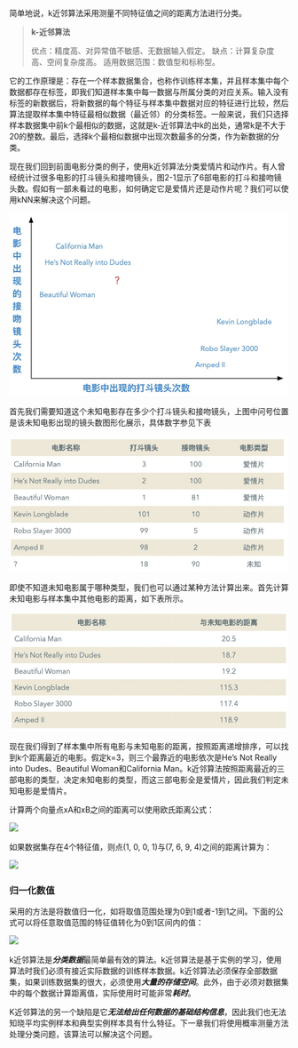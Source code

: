 



简单地说，k近邻算法采用测量不同特征值之间的距离方法进行分类。



> **k-近邻算法**
> 
> 优点：精度高、对异常值不敏感、无数据输入假定。
> 缺点：计算复杂度高、空间复杂度高。 适用数据范围：数值型和标称型。



它的工作原理是：存在一个样本数据集合，也称作训练样本集，并且样本集中每个数据都存在标签，即我们知道样本集中每一数据与所属分类的对应关系。输入没有标签的新数据后，将新数据的每个特征与样本集中数据对应的特征进行比较，然后算法提取样本集中特征最相似数据（最近邻）的分类标签。一般来说，我们只选择样本数据集中前k个最相似的数据，这就是k-近邻算法中k的出处，通常k是不大于20的整数。最后，选择k个最相似数据中出现次数最多的分类，作为新数据的分类。



现在我们回到前面电影分类的例子，使用k近邻算法分类爱情片和动作片。有人曾经统计过很多电影的打斗镜头和接吻镜头，图2-1显示了6部电影的打斗和接吻镜头数。假如有一部未看过的电影，如何确定它是爱情片还是动作片呢？我们可以使用kNN来解决这个问题。



![](./pic/1.jpg)



首先我们需要知道这个未知电影存在多少个打斗镜头和接吻镜头，上图中问号位置是该未知电影出现的镜头数图形化展示，具体数字参见下表

![](./pic/2.jpg)



即使不知道未知电影属于哪种类型，我们也可以通过某种方法计算出来。首先计算未知电影与样本集中其他电影的距离，如下表所示。

![](./pic/3.jpg)



现在我们得到了样本集中所有电影与未知电影的距离，按照距离递增排序，可以找到k个距离最近的电影。假定k=3，则三个最靠近的电影依次是He’s Not Really into Dudes、Beautiful Woman和California Man。k近邻算法按照距离最近的三部电影的类型，决定未知电影的类型，而这三部电影全是爱情片，因此我们判定未知电影是爱情片。



计算两个向量点xA和xB之间的距离可以使用欧氏距离公式：

![](http://latex.codecogs.com/gif.latex?\sqrt[]{(xA_0-xB_0)^2+(xA_-xB_1)^2})

如果数据集存在4个特征值，则点(1, 0, 0, 1)与(7, 6, 9, 4)之间的距离计算为：

![](http://latex.codecogs.com/gif.latex?\sqrt[]{(7-1)^2+(6-0)^2+(9-0)^2(4-1)^2})


### 归一化数值



采用的方法是将数值归一化，如将取值范围处理为0到1或者-1到1之间。下面的公式可以将任意取值范围的特征值转化为0到1区间内的值：

![](http://latex.codecogs.com/gif.latex?newvalue=\cfrac{oldValue-min}{max-min})


k近邻算法是***分类数据***最简单最有效的算法。k近邻算法是基于实例的学习，使用算法时我们必须有接近实际数据的训练样本数据。k近邻算法必须保存全部数据集，如果训练数据集的很大，必须使用***大量的存储空间***。此外，由于必须对数据集中的每个数据计算距离值，实际使用时可能非常***耗时***。



K近邻算法的另一个缺陷是它***无法给出任何数据的基础结构信息***，因此我们也无法知晓平均实例样本和典型实例样本具有什么特征。下一章我们将使用概率测量方法处理分类问题，该算法可以解决这个问题。